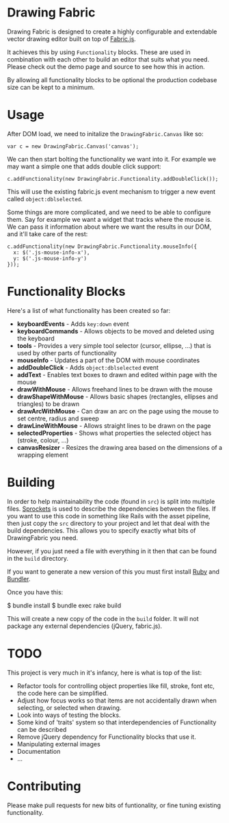 Drawing Fabric
==============

Drawing Fabric is designed to create a highly configurable and extendable vector
drawing editor built on top of [Fabric.js](http://fabricjs.com/).

It achieves this by using `Functionality` blocks. These are used in combination
with each other to build an editor that suits what you need. Please check out
the demo page and source to see how this in action.

By allowing all functionality blocks to be optional the production codebase size
can be kept to a minimum.

Usage
=====

After DOM load, we need to initalize the `DrawingFabric.Canvas` like so:

    var c = new DrawingFabric.Canvas('canvas');

We can then start bolting the functionality we want into it. For example we may
want a simple one that adds double click support:

    c.addFunctionality(new DrawingFabric.Functionality.addDoubleClick());

This will use the existing fabric.js event mechanism to trigger a new event
called `object:dblselected`.

Some things are more complicated, and we need to be able to configure them. Say
for example we want a widget that tracks where the mouse is. We can pass it
information about where we want the results in our DOM, and it'll take care of
the rest:

    c.addFunctionality(new DrawingFabric.Functionality.mouseInfo({
      x: $('.js-mouse-info-x'),
      y: $('.js-mouse-info-y')
    }));

Functionality Blocks
====================

Here's a list of what functionality has been created so far:

  - __keyboardEvents__ - Adds `key:down` event
  - __keyboardCommands__ - Allows objects to be moved and deleted using the keyboard
  - __tools__ - Provides a very simple tool selector (cursor, ellipse, ...) that is used by other parts of functionality
  - __mouseInfo__ - Updates a part of the DOM with mouse coordinates
  - __addDoubleClick__ - Adds `object:dblselected` event
  - __addText__ - Enables text boxes to drawn and edited within page with the mouse
  - __drawWithMouse__ - Allows freehand lines to be drawn with the mouse
  - __drawShapeWithMouse__ - Allows basic shapes (rectangles, ellipses and triangles) to be drawn
  - __drawArcWithMouse__ - Can draw an arc on the page using the mouse to set centre, radius and sweep
  - __drawLineWithMouse__ - Allows straight lines to be drawn on the page
  - __selectedProperties__ - Shows what properties the selected object has (stroke, colour, ...)
  - __canvasResizer__ - Resizes the drawing area based on the dimensions of a wrapping element

Building
========

In order to help maintainability the code (found in `src`) is split into
multiple files. [Sprockets](https://github.com/sstephenson/sprockets) is used
to describe the dependencies between the files. If you want to use this code
in something like Rails with the asset pipeline, then just copy the `src`
directory to your project and let that deal with the build dependencies. This
allows you to specify exactly what bits of DrawingFabric you need.

However, if you just need a file with everything in it then that can be found in
the `build` directory.

If you want to generate a new version of this you must first install
[Ruby](http://ruby-lang.org) and [Bundler](http://gembundler.com/).

Once you have this:

  $ bundle install
  $ bundle exec rake build

This will create a new copy of the code in the `build` folder. It will not
package any external dependencies (jQuery, fabric.js).

TODO
====

This project is very much in it's infancy, here is what is top of the list:

 - Refactor tools for controlling object properties like fill, stroke, font etc, the code here can be simplified.
 - Adjust how focus works so that items are not accidentally drawn when
   selecting, or selected when drawing.
 - Look into ways of testing the blocks.
 - Some kind of 'traits' system so that interdependencies of Functionality can
   be described
 - Remove jQuery dependency for Functionality blocks that use it.
 - Manipulating external images
 - Documentation
 - ...

Contributing
============

Please make pull requests for new bits of funtionality, or fine tuning existing
functionality.
